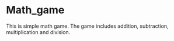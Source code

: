 # Math_game 
This is simple math game. The game includes addition, subtraction, multiplication and division.
